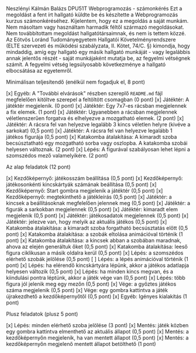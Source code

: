 Neszlényi Kálmán Balázs
DPU51T
Webprogramozás - számonkérés
Ezt a megoldást a fent írt hallgató küldte be és készítette a Webprogramozás kurzus számonkéréséhez.
Kijelentem, hogy ez a megoldás a saját munkám. Nem másoltam vagy használtam harmadik féltől 
származó megoldásokat. Nem továbbítottam megoldást hallgatótársaimnak, és nem is tettem közzé. 
Az Eötvös Loránd Tudományegyetem Hallgatói Követelményrendszere 
(ELTE szervezeti és működési szabályzata, II. Kötet, 74/C. §) kimondja, hogy mindaddig, 
amíg egy hallgató egy másik hallgató munkáját - vagy legalábbis annak jelentős részét - 
saját munkájaként mutatja be, az fegyelmi vétségnek számít. 
A fegyelmi vétség legsúlyosabb következménye a hallgató elbocsátása az egyetemről.

Minimálisan teljesítendő (enélkül nem fogadjuk el, 8 pont)

[x] Egyéb: A "További elvárások" részben szereplő `README.md` fájl megfelelően kitöltve szerepel a feltöltött csomagban (0 pont)
[x] Játéktér: A játéktér megjelenik. (0 pont)
[x] Játéktér: Egy 7x7-es rácsban megjelennek a fix elemek. (1 pont)
[x] Játéktér: Ugyanebben a rácsban megjelennek véletlenszerűen forgatva és elhelyezve a mozgatható elemek. (2 pont)
[x] Játéktér: A rácsra fel van helyezve legalább 3 kincs véletlen helyre (kivéve a sarkokat) (0,5 pont)
[x] Játéktér: A rácsra fel van helyezve legalább 1 játékos figurája (0,5 pont)
[x] Katakomba átalakítása: A kimaradt szoba becsúsztatható egy mozgatható sorba vagy oszlopba. A katakomba szobái helyesen változnak. (2 pont)
[x] Lépés: A figurával szabályosan lehet lépni a szomszédos mező valamelyikére. (2 pont)

Az alap feladatok (12 pont)

[x] Kezdőképernyő: játékosszám beállítása (0,5 pont)
[x] Kezdőképernyő: játékosonkénti kincskártyák számának beállítása (0,5 pont)
[x] Kezdőképernyő: Start gombra megjelenik a játéktér (0,5 pont)
[x] Kezdőképernyő: megtekinthető a játékleírás (0,5 pont)
[x] Játéktér: a kincsek a beállításoknak megfelelően jelennek meg (0,5 pont)
[x] Játéktér: a figurák a sarkokban megjelennek (0,5 pont)
[x] Játéktér: kimaradt elem megjelenik (0,5 pont)
[x] Játéktér: játékosadatok megjelennek (0,5 pont)
[x] Játéktér: jelezve van, hogy melyik az aktuális játékos (0,5 pont)
[x] Katakomba átalakítása: a kimaradt szoba forgatható becsúsztatás előtt (0,5 pont)
[x] Katakomba átalakítása: a szobák eltolása animációval történik (1 pont)
[x] Katakomba átalakítása: a kincsek abban a szobában maradnak, ahova az elején generáltuk őket (0,5 pont)
[x] Katakomba átalakítása: leeső figura ciklikusan a másik oldalra kerül (0,5 pont)
[x] Lépés: a szomszédos elérhető szobák jelölése (0,5 pont)
[ ] Lépés: a lépés animációval történik (1 pont)
[x] Lépés: ha elérendő kincskártyára lépünk, akkor a játékos adatlapja helyesen változik (0,5 pont)
[x] Lépés: ha minden kincs megvan, és a kiindulási pontra léptünk, akkor a játék vége van (0,5 pont)
[x] Lépés: több figura jól jelenik meg egy mezőn (0,5 pont)
[x] Vége: a győztes játékos száma megjelenik (0,5 pont)
[x] Vége: egy gombra kattintva a játék újrakezdhető a kezdőképernyőtől (0,5 pont)
[x] Egyéb: Igényes kialakítás (1 pont)

Plusz feladatok (plusz 5 pont)

[x] Lépés: minden elérhető szoba jelölése (3 pont)
[x] Mentés: játék közben egy gombra kattintva elmenthető az aktuális állapot (0,5 pont)
[x] Mentés: a kezdőképernyőn megjelenik, ha van mentett állapot (0,5 pont)
[x] Mentés: a kezdőképernyőn megjelenő mentett állapot betölthető (1 pont)